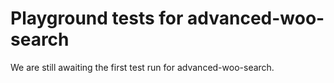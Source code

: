 # Playground tests for advanced-woo-search
We are still awaiting the first test run for advanced-woo-search.
